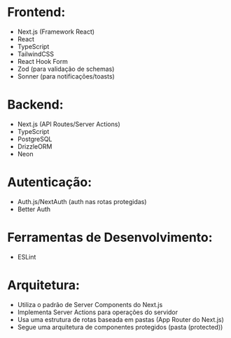 # Frontend:

- Next.js (Framework React)
- React
- TypeScript
- TailwindCSS
- React Hook Form
- Zod (para validação de schemas)
- Sonner (para notificações/toasts)

# Backend:

- Next.js (API Routes/Server Actions)
- TypeScript
- PostgreSQL
- DrizzleORM
- Neon

# Autenticação:

- Auth.js/NextAuth (auth nas rotas protegidas)
- Better Auth

# Ferramentas de Desenvolvimento:

- ESLint

# Arquitetura:

- Utiliza o padrão de Server Components do Next.js
- Implementa Server Actions para operações do servidor
- Usa uma estrutura de rotas baseada em pastas (App Router do Next.js)
- Segue uma arquitetura de componentes protegidos (pasta (protected))
